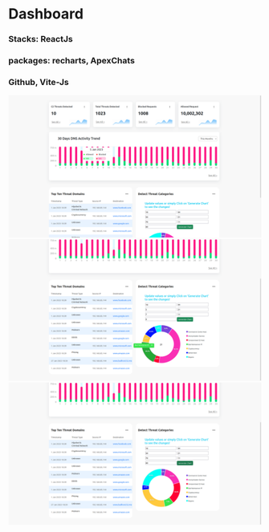 # Dashboard

### Stacks: ReactJs

### packages: recharts, ApexChats

### Github, Vite-Js

![Status](./src/assets/image1.png)
![Activity](./src/assets/image2.png)
![Analysis](./src/assets/image3.png)
